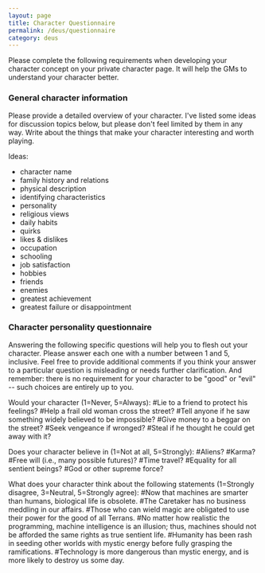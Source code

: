 ```yaml
---
layout: page
title: Character Questionnaire
permalink: /deus/questionnaire
category: deus
---
```

Please complete the following requirements when developing your character concept on your private character page. It will help the GMs to understand your character better.


### General character information

Please provide a detailed overview of your character. I've listed some ideas for discussion topics below, but please don't feel limited by them in any way. Write about the things that make your character interesting and worth playing.

Ideas:
* character name
* family history and relations
* physical description
* identifying characteristics
* personality
* religious views
* daily habits
* quirks
* likes &amp; dislikes
* occupation
* schooling
* job satisfaction
* hobbies
* friends
* enemies
* greatest achievement
* greatest failure or disappointment


### Character personality questionnaire

Answering the following specific questions will help you to flesh out your character. Please answer each one with a number between 1 and 5, inclusive. Feel free to provide additional comments if you think your answer to a particular question is misleading or needs further clarification. And remember: there is no requirement for your character to be &quot;good&quot; or &quot;evil&quot; -- such choices are entirely up to you.

Would your character (1=Never, 5=Always):
#Lie to a friend to protect his feelings?
#Help a frail old woman cross the street?
#Tell anyone if he saw something widely believed to be impossible?
#Give money to a beggar on the street?
#Seek vengeance if wronged?
#Steal if he thought he could get away with it?

Does your character believe in (1=Not at all, 5=Strongly):
#Aliens?
#Karma?
#Free will (i.e., many possible futures)?
#Time travel?
#Equality for all sentient beings?
#God or other supreme force?

What does your character think about the following statements (1=Strongly disagree, 3=Neutral, 5=Strongly agree):
#Now that machines are smarter than humans, biological life is obsolete.
#The Caretaker has no business meddling in our affairs.
#Those who can wield magic are obligated to use their power for the good of all Terrans.
#No matter how realistic the programming, machine intelligence is an illusion; thus, machines should not be afforded the same rights as true sentient life.
#Humanity has been rash in seeding other worlds with mystic energy before fully grasping the ramifications.
#Technology is more dangerous than mystic energy, and is more likely to destroy us some day.
